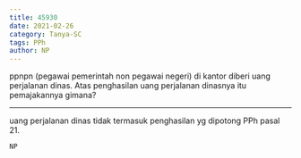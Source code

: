 ```yaml
---
title: 45930
date: 2021-02-26
category: Tanya-SC
tags: PPh
author: NP
---
```


ppnpn (pegawai pemerintah non pegawai negeri) di kantor diberi uang perjalanan dinas. Atas penghasilan uang perjalanan dinasnya itu pemajakannya gimana?

---

uang perjalanan dinas tidak termasuk penghasilan yg dipotong PPh pasal 21.

`NP`
